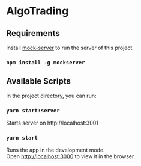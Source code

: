 # AlgoTrading

## Requirements

Install [mock-server](https://www.npmjs.com/package/mockserver) to run the server of this project.

### `npm install -g mockserver`

## Available Scripts

In the project directory, you can run:

### `yarn start:server`

Starts server on http://localhost:3001

### `yarn start`

Runs the app in the development mode.\
Open [http://localhost:3000](http://localhost:3000) to view it in the browser.
